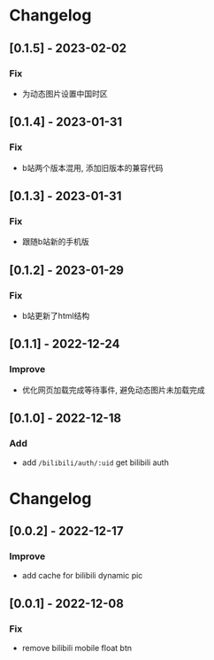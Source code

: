 # Changelog

## [0.1.5] - 2023-02-02

### Fix

- 为动态图片设置中国时区

## [0.1.4] - 2023-01-31

### Fix

- b站两个版本混用, 添加旧版本的兼容代码

## [0.1.3] - 2023-01-31

### Fix

- 跟随b站新的手机版

## [0.1.2] - 2023-01-29

### Fix

- b站更新了html结构

## [0.1.1] - 2022-12-24

### Improve

- 优化网页加载完成等待事件, 避免动态图片未加载完成

## [0.1.0] - 2022-12-18

### Add

- add `/bilibili/auth/:uid` get bilibili auth

# Changelog

## [0.0.2] - 2022-12-17

### Improve

- add cache for bilibili dynamic pic

## [0.0.1] - 2022-12-08

### Fix

- remove bilibili mobile float btn
